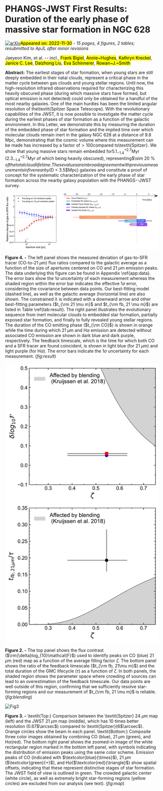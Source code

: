<div class="macros" style="visibility:hidden;">
$\newcommand{\ensuremath}{}$
$\newcommand{\xspace}{}$
$\newcommand{\object}[1]{\texttt{#1}}$
$\newcommand{\farcs}{{.}''}$
$\newcommand{\farcm}{{.}'}$
$\newcommand{\arcsec}{''}$
$\newcommand{\arcmin}{'}$
$\newcommand{\ion}[2]{#1#2}$
$\newcommand{\textsc}[1]{\textrm{#1}}$
$\newcommand{\hl}[1]{\textrm{#1}}$
$\newcommand{\vdag}{(v)^\dagger}$
$\newcommand$
$\newcommand$</div>

<div class="macros" style="visibility:hidden;">
$\newcommand{$\ensuremath$}{}$
$\newcommand{$\xspace$}{}$
$\newcommand{$\object$}[1]{\texttt{#1}}$
$\newcommand{$\farcs$}{{.}''}$
$\newcommand{$\farcm$}{{.}'}$
$\newcommand{$\arcsec$}{''}$
$\newcommand{$\arcmin$}{'}$
$\newcommand{$\ion$}[2]{#1#2}$
$\newcommand{$\textsc$}[1]{\textrm{#1}}$
$\newcommand{$\hl$}[1]{\textrm{#1}}$
$\newcommand{$\vdag$}{(v)^\dagger}$
$\newcommand$
$\newcommand$</div>



<div id="title">

# PHANGS-JWST First Results: Duration of the early phase of massive star formation in NGC 628

</div>
<div id="comments">

[![arXiv](https://img.shields.io/badge/arXiv-2211.15698-b31b1b.svg)](https://arxiv.org/abs/2211.15698)<mark>Appeared on: 2022-11-30</mark> - _15 pages, 4 figures, 2 tables; resubmitted to ApJL after minor revisions_

</div>
<div id="authors">

Jaeyeon Kim, et al. -- incl., <mark>Frank Bigiel</mark>, <mark>Annie~Hughes</mark>, <mark>Kathryn Kreckel</mark>, <mark>Janice C. Lee</mark>, <mark>Daizhong Liu</mark>, <mark>Eva Schinnerer</mark>, <mark>Rowan~J.~Smith</mark>

</div>
<div id="abstract">

**Abstract:** The earliest stages of star formation, when young stars are still deeply embedded in their natal clouds, represent a critical phase in the matter cycle between gas clouds and young stellar regions. Until now, the high-resolution infrared observations required for characterizing this heavily obscured phase (during which massive stars have formed, but optical emission is not detected) could only be obtained for a handful of the most nearby galaxies. One of the main hurdles has been the limited angular resolution of the\textit{Spitzer Space Telescope}. With the revolutionary capabilities of the JWST, it is now possible to investigate the matter cycle during the earliest phases of star formation as a function of the galactic environment. In this Letter, we demonstrate this by measuring the duration of the embedded phase of star formation and the implied time over which molecular clouds remain inert in the galaxy NGC 628 at a distance of 9.8 Mpc, demonstrating that the cosmic volume where this measurement can be made has increased by a factor of$>100$compared to\textit{Spitzer}. We show that young massive stars remain embedded for$5.1_{-1.4}^{+2.7}$Myr ($2.3_{-1.4}^{+2.7}$Myr of which being heavily obscured), representing$\sim 20 \% $of the total cloud lifetime. These values are in broad agreement with previous measurements in five nearby ($D < 3.5$Mpc) galaxies and constitute a proof of concept for the systematic characterization of the early phase of star formation across the nearby galaxy population with the PHANGS--JWST survey.

</div>

<div id="div_fig1">

<img src="tmp_2211.15698/./fig2.png" alt="Fig4" width="100%"/>

**Figure 4. -** The left panel shows the measured deviation of gas-to-SFR tracer (CO-to-21 $\mu$m) flux ratios compared to the galactic average as a function of the size of apertures centered on CO and 21 $\mu$m emission peaks. The data underlying this figure can be found in Appendix \ref{app:data}. The error bars show the 1$\sigma$ uncertainty of each measurement whereas the shaded region within the error bar indicates the effective 1$\sigma$ error, considering the covariance between data points. Our best-fitting model (dashed line), as well as the galactic average (horizontal line) are also shown. The constrained $\lambda$ is indicated with a downward arrow and other best-fitting parameters ($t_{\rm 21 \mu m}$ and $t_{\rm fb, 21 \mu m}$) are listed in Table \ref{tab:result}. The right panel illustrates the evolutionary sequence from inert molecular clouds to embedded star formation, partially exposed star formation, and finally to fully revealed young stellar regions. The duration of the CO emitting phase ($t_{\rm CO}$) is shown in orange while the time during which 21 $\mu$m and H$\alpha$ emission are detected without associated CO emission are shown in dark blue and dark purple, respectively. The feedback timescale, which is the time for which both CO and a SFR tracer are found coincident, is shown in light blue (for 21 $\mu$m) and light purple (for H$\alpha$). The error bars indicate the 1$\sigma$ uncertainty for each measurement. (*fig:result*)

</div>
<div id="div_fig2">

<img src="tmp_2211.15698/./app_fig1.png" alt="Fig2" width="100%"/>

**Figure 2. -** The top panel shows the flux contrast ($\rm{\delta}log_{10}\mathcal{F}$) used to identify peaks on CO (blue) 21 $\mu$m (red) map as a function of the average filling factor $\zeta$. The bottom panel shows the ratio of the feedback timescale ($t_{\rm fb, 21\mu m}$) and the total duration of the GMC lifecycle ($\tau$) as a function of $\zeta$. In both panels, the shaded region shows the parameter space where crowding of sources can lead to an overestimation of the feedback timescale. Our data points are well outside of this region, confirming that we sufficiently resolve star-forming regions and our measurement of $t_{\rm fb, 21 \mu m}$ is reliable.    (*fig:blending*)

</div>
<div id="div_fig3">

<img src="tmp_2211.15698/./fig1.png" alt="Fig3" width="100%"/>

**Figure 3. -** \textit{Top:} Comparison between the \textit{Spitzer} 24 $\mu$m map (left) and the JWST 21 $\mu$m map (middle), which has 10 times better resolution (0.67$\arcsec$) compared to \textit{Spitzer}(6$\arcsec$). Orange circles show the beam in each panel. \textit{Bottom:} Composite three color images obtained by combining CO (blue), 21 $\mu$m (green), and H$\alpha$(red). The bottom right panel shows the zoomed-in image of the white rectangular region marked in the bottom left panel, with symbols indicating the distribution of emission peaks using the same color scheme. Emission peaks of CO (indicated with $\textcolor{blue}{\times}$), 21 $\mu$m ($\textcolor{green}{+}$), and H$\alpha$($\textcolor{red}{\triangle}$) show spatial offsets, indicating that these represent distinctive stages of star formation. The JWST field of view is outlined in green. The crowded galactic center (white circle), as well as extremely bright star-forming regions (yellow circles) are excluded from our analysis (see text). (*fig:map*)

</div>